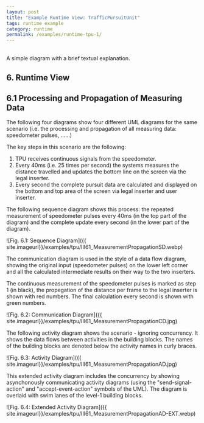 ```yaml
---
layout: post
title: "Example Runtime View: TrafficPursuitUnit"
tags: runtime example 
category: runtime
permalink: /examples/runtime-tpu-1/
---
```



<div class="arc42-example">
<br>
A simple diagram with a brief textual explanation.
</div>

## 6. Runtime View 

## 6.1 Processing and Propagation of Measuring Data 

The following four diagrams show four different UML diagrams for the same scenario (i.e. the processing and propagation of all measuring data: speedometer pulses,  ......)

The key steps in this scenario are the following:

1. TPU receives continuous signals from the speedometer.
2. Every 40ms (i.e. 25 times per second) the systems measures the distance travelled and updates the bottom line on the screen via the legal inserter.
3. Every second the complete pursuit data are calculated and displayed on the bottom and top area of the screen via legal inserter and user inserter. 

The following sequence diagram shows this process: the repeated measurement of speedometer pulses every 40ms (in the top part of the diagram) and the complete update every second (in the lower part of the diagram).

![Fig. 6.1: Sequence Diagram]({{ site.imageurl}}/examples/tpu/III61_MeasurementPropagationSD.webp)

The communication diagram is used in the style of a data flow diagram, showing the original input (speedometer pulses) on the lower left corner and all the calculated intermediate results on their way to the two inserters.

The continuous measurement of the speedometer pulses is marked as step 1 (in black), the propegation of the distance per frame  to the legal inserter is shown with red numbers. The final calculation every second is shown with green numbers.

![Fig. 6.2: Communication Diagram]({{ site.imageurl}}/examples/tpu/III61_MeasurementPropagationCD.jpg)

The following activity diagram shows the scenario - ignoring concurrency. It shows the data flows between activities in the building blocks. The names of the building blocks are denoted below the activity names in curly braces.


![Fig. 6.3: Activity Diagram]({{ site.imageurl}}/examples/tpu/III61_MeasurementPropagationAD.jpg)

This extended activity diagram includes the concurrency by showing asynchonously communicating activity diagrams (using the "send-signal-action" and "accept-event-action" symbols of the UML). The diagram is overlaid with swim lanes of the level-1 building blocks.


![Fig. 6.4: Extended Activity Diagram]({{ site.imageurl}}/examples/tpu/III61_MeasurementPropagationAD-EXT.webp)

